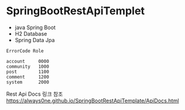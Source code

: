 # SpringBootRestApiTemplet
- java Spring Boot
- H2 Database
- Spring Data Jpa


```
ErrorCode Role

account 	0000
community	1000
post		1100
comment		1200
system		2000

```

Rest Api Docs  링크 참조 https://always0ne.github.io/SpringBootRestApiTemplate/ApiDocs.html